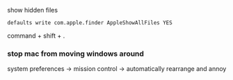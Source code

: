 show hidden files

`defaults write com.apple.finder AppleShowAllFiles YES`

command + shift + .


### stop mac from moving windows around

system preferences -> mission control -> automatically rearrange and annoy 

